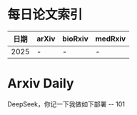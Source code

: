 # 每日论文索引

| 日期 | arXiv | bioRxiv | medRxiv |
|------|-------|---------|---------|
| 2025 | - | - | - |































































































































































# Arxiv Daily


DeepSeek，你记一下我做如下部署 -- 101
